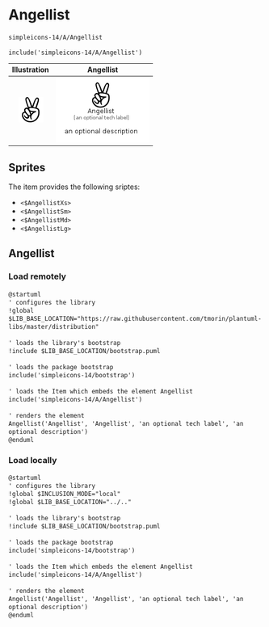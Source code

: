 # Angellist


```text
simpleicons-14/A/Angellist
```

```text
include('simpleicons-14/A/Angellist')
```



| Illustration | Angellist |
| :---: | :---: |
| ![illustration for Illustration](../../simpleicons-14/A/Angellist.png) | ![illustration for Angellist](../../simpleicons-14/A/Angellist.Local.png) |



## Sprites
The item provides the following sriptes:

- `<$AngellistXs>`
- `<$AngellistSm>`
- `<$AngellistMd>`
- `<$AngellistLg>`





## Angellist

### Load remotely
```plantuml
@startuml
' configures the library
!global $LIB_BASE_LOCATION="https://raw.githubusercontent.com/tmorin/plantuml-libs/master/distribution"

' loads the library's bootstrap
!include $LIB_BASE_LOCATION/bootstrap.puml

' loads the package bootstrap
include('simpleicons-14/bootstrap')

' loads the Item which embeds the element Angellist
include('simpleicons-14/A/Angellist')

' renders the element
Angellist('Angellist', 'Angellist', 'an optional tech label', 'an optional description')
@enduml
```

### Load locally
```plantuml
@startuml
' configures the library
!global $INCLUSION_MODE="local"
!global $LIB_BASE_LOCATION="../.."

' loads the library's bootstrap
!include $LIB_BASE_LOCATION/bootstrap.puml

' loads the package bootstrap
include('simpleicons-14/bootstrap')

' loads the Item which embeds the element Angellist
include('simpleicons-14/A/Angellist')

' renders the element
Angellist('Angellist', 'Angellist', 'an optional tech label', 'an optional description')
@enduml
```

